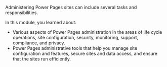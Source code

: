 Administering Power Pages sites can include several tasks and responsibilities.

In this module, you learned about:

- Various aspects of Power Pages administration in the areas of life cycle operations, site configuration, security, monitoring, support, compliance, and privacy.
- Power Pages administrative tools that help you manage site configuration and features, secure sites and data access, and ensure that the sites run efficiently.
